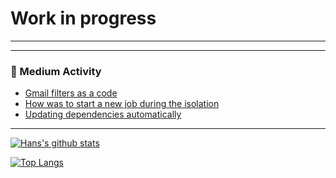 # Work in progress

---

<!--START_SECTION:waka-->
<!--END_SECTION:waka-->

---

### :blue_book: Medium Activity
<!-- MEDIUM:START -->
- [Gmail filters as a code](https://medium.com/swlh/gmail-filters-as-a-code-670fd719f473?source=rss-a11e11ccf41a------2)
- [How was to start a new job during the isolation](https://medium.com/@hjemmel/how-was-start-a-new-job-during-the-isolation-82146b13dc27?source=rss-a11e11ccf41a------2)
- [Updating dependencies automatically](https://medium.com/swlh/updating-dependencies-automatically-4a765307117a?source=rss-a11e11ccf41a------2)
<!-- MEDIUM:END -->

---

[![Hans's github stats](https://github-readme-stats.vercel.app/api?username=hjemmel&show_icons=true&hide_border=true&count_private=true)](https://github.com/hjemmel)

[![Top Langs](https://github-readme-stats.vercel.app/api/top-langs/?username=hjemmel)](https://github.com/hjemmel)
